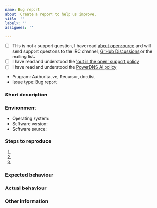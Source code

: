 ```yaml
---
name: Bug report
about: Create a report to help us improve.
title: ''
labels: ''
assignees: ''

---
```


<!-- Hi! Thanks for filing an issue. It will be read with care by human beings. Can we ask you to please fill out this template and not simply demand new features or send in complaints? Thanks! -->
<!-- Also please search the existing issues (both open and closed) to see if your report might be duplicate -->
- [ ] This is not a support question, I have read [about opensource](https://www.powerdns.com/opensource.html) and will send support questions to the IRC channel, [GitHub Discussions](https://github.com/PowerDNS/pdns/discussions/) or the mailing list.
- [ ] I have read and understood the ['out in the open' support policy](https://blog.powerdns.com/2016/01/18/open-source-support-out-in-the-open/)
- [ ] I have read and understood the [PowerDNS AI policy](https://github.com/PowerDNS/pdns/blob/master/AI_POLICY.md)

<!-- Tell us what is issue is about -->
 - Program: Authoritative, Recursor, dnsdist <!-- delete the ones that do not apply -->
 - Issue type: Bug report

### Short description
<!-- Explain in a few sentences what the issue/request is -->

### Environment
<!-- Tell us about the environment -->
 - Operating system: 
 - Software version: 
 - Software source: <!-- e.g. Operating system repository, PowerDNS repository, compiled yourself -->

### Steps to reproduce
<!-- Tell us step-by-step how the issue can be triggered. Please include your configuration files and any (Lua) scripts that are loaded. -->
1. <!-- step 1 -->
2. <!-- step 2 -->
3. <!-- step 3 -->

### Expected behaviour
<!-- What would you expect to happen when the reproduction steps are run -->

### Actual behaviour
<!-- What did happen? Please (if possible) provide logs, output from `dig` and/or tcpdump/wireshark data -->

### Other information
<!-- if you already did more digging into the issue, please provide all the information you gathered -->

